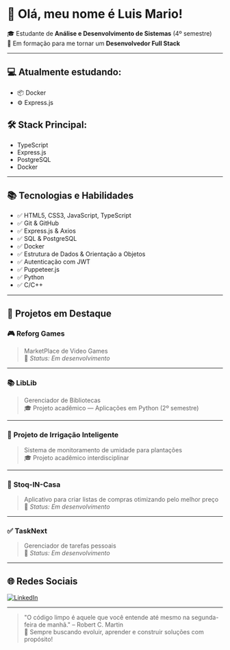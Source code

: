 # 👋 Olá, meu nome é Luis Mario!

🎓 Estudante de **Análise e Desenvolvimento de Sistemas** (4º semestre)  
🚀 Em formação para me tornar um **Desenvolvedor Full Stack**

---

## 💻 Atualmente estudando:
- 📦 Docker
- ⚙️ Express.js

## 🛠️ Stack Principal:
- TypeScript
- Express.js
- PostgreSQL
- Docker

---

## 📚 Tecnologias e Habilidades
- ✅ HTML5, CSS3, JavaScript, TypeScript
- ✅ Git & GitHub
- ✅ Express.js & Axios
- ✅ SQL & PostgreSQL
- ✅ Docker
- ✅ Estrutura de Dados & Orientação a Objetos
- ✅ Autenticação com JWT
- ✅ Puppeteer.js
- ✅ Python
- ✅ C/C++

---

## 🚧 Projetos em Destaque

### 🎮 **Reforg Games**
> MarketPlace de Video Games  
🔧 *Status: Em desenvolvimento*

---

### 📚 **LibLib**
> Gerenciador de Bibliotecas  
🎓 Projeto acadêmico — Aplicações em Python (2º semestre)

---

### 🌿 **Projeto de Irrigação Inteligente**
> Sistema de monitoramento de umidade para plantações  
🎓 Projeto acadêmico interdisciplinar

---

### 🛒 **Stoq-IN-Casa**
> Aplicativo para criar listas de compras otimizando pelo melhor preço  
🔧 *Status: Em desenvolvimento*

---

### ✅ **TaskNext**
> Gerenciador de tarefas pessoais  
🔧 *Status: Em desenvolvimento*

---

## 🌐 Redes Sociais

[![LinkedIn](https://img.shields.io/badge/LinkedIn-blue?logo=linkedin&style=flat-square)](https://www.linkedin.com/in/luis-mario-dos-santos-8125b0305/)

---

> "O código limpo é aquele que você entende até mesmo na segunda-feira de manhã." – Robert C. Martin  
🧠 Sempre buscando evoluir, aprender e construir soluções com propósito!

